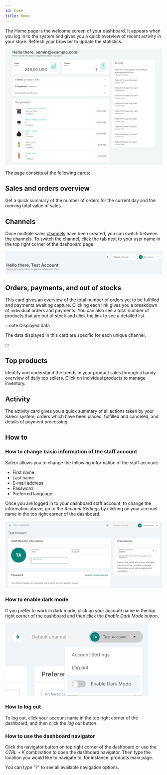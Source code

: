 ```yaml
---
id: home
title: Home
---
```


The Home page is the welcome screen of your dashboard. It appears when you log in to the system and gives you a quick overview of recent activity in your store. Refresh your browser to update the statistics.

![Dashboard home](screenshots/dashboard-home.png)

The page consists of the following cards:

## Sales and orders overview

Get a quick summary of the number of orders for the current day and the running total value of sales.

## Channels

Once multiple sales [channels](dashboard/configuration/channels.md) have been created, you can switch between the channels. To switch the channel, click the tab next to your user name in the top right corner of the dashboard page.

![Dashboard channels](screenshots/dashboard-home-channels.jpg)

## Orders, payments, and out of stocks

This card gives an overview of the total number of orders yet to be fulfilled and payments awaiting capture. Clicking each link gives you a breakdown of individual orders and payments. You can also see a total number of products that are out of stock and click the link to see a detailed list.

:::note Displayed data

The data displayed in this card are specific for each unique channel.

:::

## Top products

Identify and understand the trends in your product sales through a handy overview of daily top sellers. Click on individual products to manage inventory.

## Activity

The activity card gives you a quick summary of all actions taken by your Saleor system; orders which have been placed, fulfilled and canceled, and details of payment processing.

## How to

### How to change basic information of the staff account

Saleor allows you to change the following information of the staff account:
- First name
- Last name
- E-mail address
- Password
- Preferred language

Once you are logged in to your dashboard staff account, to change the information above, go to the _Account Settings_ by clicking on your account name in the top right corner of the dashboard.

![Account Settings](screenshots/dashboard-home-account-settings.jpg)

### How to enable dark mode

If you prefer to work in dark mode, click on your account name in the top right corner of the dashboard and then click the _Enable Dark Mode_ button.

![Dark Mode](screenshots/dashboard-home-dark-mode.jpg)

### How to log out

To log out, click your account name in the top right corner of the dashboard, and then click the _log out_ button.

### How to use the dashboard navigator

Click the navigator button on top right corner of the dashboard or use the *CTRL* + *K* combination to open the dashboard navigator. Then type the location you would like to navigate to, for instance: products main page.

You can type "?" to see all available navigation options.

